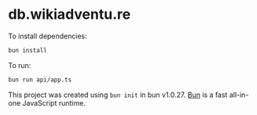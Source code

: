 # db.wikiadventu.re

To install dependencies:

```bash
bun install
```

To run:

```bash
bun run api/app.ts
```

This project was created using `bun init` in bun v1.0.27. [Bun](https://bun.sh) is a fast all-in-one JavaScript runtime.
